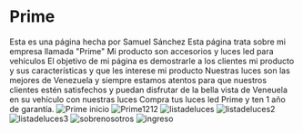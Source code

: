# Prime
Esta es una página hecha por Samuel Sánchez
Esta página trata sobre mi empresa llamada "Prime"
Mi producto son accesorios y luces led para vehículos
El objetivo de mi página es demostrarle a los clientes mi producto y sus características y que les interese mi producto
Nuestras luces son las mejores de Venezuela y siempre estamos atentos para que nuestros clientes estén satisfechos y puedan disfrutar de la bella vista de Veneuela en su vehículo con nuestras luces
Compra tus luces led Prime y ten 1 año de garantía.
![Prime inicio](https://github.com/Samuel33229/Prime/assets/108695593/5520a41d-b1fa-4ca3-b597-6e513426adcd)
![Prime1212](https://github.com/Samuel33229/Prime/assets/108695593/28a618b3-a393-45be-830a-bcbb19b4d0fc)
![listadeluces](https://github.com/Samuel33229/Prime/assets/108695593/945ed1d4-17ea-45ab-8af5-0d1f21078a14)
![listadeluces2](https://github.com/Samuel33229/Prime/assets/108695593/298ec5fe-84f5-4fe5-953a-49b21cae96fa)
![listadeluces3](https://github.com/Samuel33229/Prime/assets/108695593/4de7b8ac-e2fb-4a68-919c-05232c624013)
![sobrenosotros](https://github.com/Samuel33229/Prime/assets/108695593/45aefc93-b811-4324-9bb3-5bbf756dbc8d)
![ingreso](https://github.com/Samuel33229/Prime/assets/108695593/9aa2c8d2-9794-4bcb-94d3-ea726851dab0)

